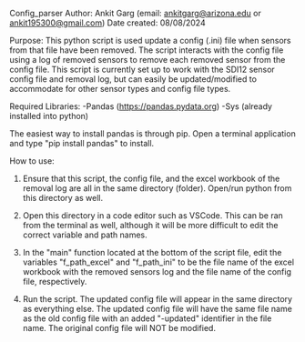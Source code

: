 Config_parser
Author: Ankit Garg (email: ankitgarg@arizona.edu or ankit195300@gmail.com)
Date created: 08/08/2024


Purpose:
This python script is used update a config (.ini) file when sensors from that file have been removed. The script interacts with the config file using a log of removed sensors to remove each removed sensor from the config file. This script is currently set up to work with the SDI12 sensor config file and removal log, but can easily be updated/modified to accommodate for other sensor types and config file types. 



Required Libraries:
-Pandas (https://pandas.pydata.org)
-Sys (already installed into python)

The easiest way to install pandas is through pip. Open a terminal application and type "pip install pandas" to install.



How to use:
1. Ensure that this script, the config file, and the excel workbook of the removal log are all in the same directory (folder). Open/run python from this directory as well.

2. Open this directory in a code editor such as VSCode. This can be ran from the terminal as well, although it will be more difficult to edit the correct variable and path names.

3. In the "main" function located at the bottom of the script file, edit the variables "f_path_excel" and "f_path_ini" to be the file name of the excel workbook with the removed sensors log and the file name of the config file, respectively. 

4. Run the script. The updated config file will appear in the same directory as everything else. The updated config file will have the same file name as the old config file with an added "-updated" identifier in the file name. The original config file will NOT be modified.
